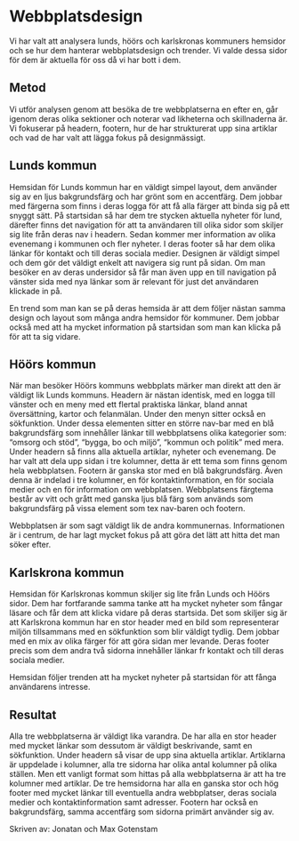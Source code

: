Webbplatsdesign
=======================
Vi har valt att analysera lunds, höörs och karlskronas kommuners hemsidor och se hur dem hanterar webbplatsdesign och trender. Vi valde dessa sidor för dem är aktuella för oss då vi har bott i dem. 


Metod
----------------------
Vi utför analysen genom att besöka de tre webbplatserna en efter en, går igenom deras olika sektioner och noterar vad likheterna och skillnaderna är. Vi fokuserar på headern, footern, hur de har strukturerat upp sina artiklar och vad de har valt att lägga fokus på designmässigt.

Lunds kommun
----------------------
Hemsidan för Lunds kommun har en väldigt simpel layout, dem använder sig av en ljus bakgrundsfärg och har grönt som en accentfärg. Dem jobbar med färgerna som finns i deras logga för att få alla färger att binda sig på ett snyggt sätt. På startsidan så har dem tre stycken aktuella nyheter för lund, därefter finns det navigation för att ta användaren till olika sidor som skiljer sig lite från deras nav i headern. Sedan kommer mer information av olika evenemang i kommunen och fler nyheter. I deras footer så har dem olika länkar för kontakt och till deras sociala medier. Designen är väldigt simpel och dem gör det väldigt enkelt att navigera sig runt på sidan. Om man besöker en av deras undersidor så får man även upp en till navigation på vänster sida med nya länkar som är relevant för just det användaren klickade in på. 

En trend som man kan se på deras hemsida är att dem följer nästan samma design och layout som många andra hemsidor för kommuner. Dem jobbar också med att ha mycket information på startsidan som man kan klicka på för att ta sig vidare. 

Höörs kommun 
----------------------
När man besöker Höörs kommuns webbplats märker man direkt att den är väldigt lik Lunds kommuns. Headern är nästan identisk, med en logga till vänster och en meny med ett flertal praktiska länkar, bland annat översättning, kartor och felanmälan. Under den menyn sitter också en sökfunktion. Under dessa elementen sitter en större nav-bar med en blå bakgrundsfärg som innehåller länkar till webbplatsens olika kategorier som: “omsorg och stöd”, “bygga, bo och miljö”, “kommun och politik” med mera. Under headern så finns alla aktuella artiklar, nyheter och evenemang. De har valt att dela upp sidan i tre kolumner, detta är ett tema som finns genom hela webbplatsen. Footern är ganska stor med en blå bakgrundsfärg. Även denna är indelad i tre kolumner, en för kontaktinformation, en för sociala medier och en för information om webbplatsen. Webbplatsens färgtema består av vitt och grått med ganska ljus blå färg som används som bakgrundsfärg på vissa element som tex nav-baren och footern.

Webbplatsen är som sagt väldigt lik de andra kommunernas. Informationen är i centrum, de har lagt mycket fokus på att göra det lätt att hitta det man söker efter.

Karlskrona kommun 
----------------------
Hemsidan för Karlskronas kommun skiljer sig lite från Lunds och Höörs sidor. Dem har fortfarande samma tanke att ha mycket nyheter som fångar läsare och får dem att klicka vidare på deras startsida. Det som skiljer sig är att Karlskrona kommun har en stor header med en bild som representerar miljön tillsammans med en sökfunktion som blir väldigt tydlig. Dem jobbar med en mix av olika färger för att göra sidan mer levande. Deras footer precis som dem andra två sidorna innehåller länkar fr kontakt och till deras sociala medier. 

Hemsidan följer trenden att ha mycket nyheter på startsidan för att fånga användarens intresse. 

Resultat
----------------------
Alla tre webbplatserna är väldigt lika varandra. De har alla en stor header med mycket länkar som dessutom är väldigt beskrivande, samt en sökfunktion. Under headern så visar de upp sina aktuella artiklar. Artiklarna är uppdelade i kolumner, alla tre sidorna har olika antal kolumner på olika ställen. Men ett vanligt format som hittas på alla webbplatserna är att ha tre kolumner med artiklar. De tre hemsidorna har alla en ganska stor och hög footer med mycket länkar till eventuella andra webbplatser, deras sociala medier och kontaktinformation samt adresser. Footern har också en bakgrundsfärg, samma accentfärg som sidorna primärt använder sig av.

Skriven av:
Jonatan och Max Gotenstam
